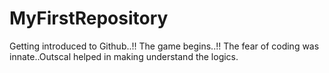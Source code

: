 # MyFirstRepository
Getting introduced to Github..!!
The game begins..!!
The fear of coding was innate..Outscal helped in making understand the logics.
